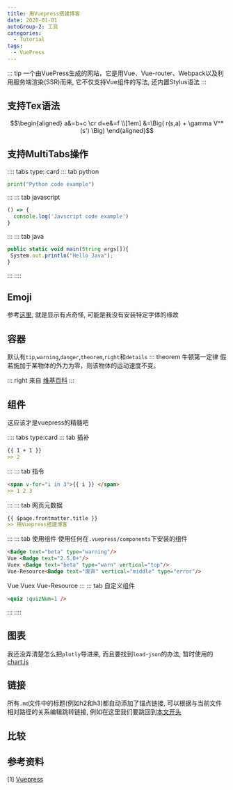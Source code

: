 ```yaml
---
title: 用Vuepress搭建博客
date: 2020-01-01
autoGroup-2: 工具
categories:
  - Tutorial
tags:
  - VuePress
---
```


::: tip
一个由VuePress生成的网站，它是用Vue、Vue-router、Webpack以及利用服务端渲染(SSR)而来, 它不仅支持Vue组件的写法, 还内置Stylus语法
:::

<!-- more -->


## 支持Tex语法

$$\begin{aligned}
  a&=b+c \cr
  d+e&=f \\[1em]
     &=\Big( r(s,a) + \gamma V^*(s') \Big)
\end{aligned}$$

## 支持MultiTabs操作

:::: tabs type: card
::: tab python
```python
print("Python code example")
```
:::
::: tab javascript
``` javascript
() => {
  console.log('Javscript code example')
}
```
:::
::: tab java
``` javascript
public static void main(String args[]){  
 System.out.println("Hello Java");  
}  
```
:::
::::

## Emoji
参考[这里](https://emoji.muan.co/), 就是显示有点奇怪, 可能是我没有安装特定字体的缘故

## 容器
默认有`tip`,`warning`,`danger`,`theorem`,`right`和`details`
::: theorem 牛顿第一定律
假若施加于某物体的外力为零，则该物体的运动速度不变。

::: right
来自 [维基百科](https://zh.wikipedia.org/wiki/%E7%89%9B%E9%A1%BF%E8%BF%90%E5%8A%A8%E5%AE%9A%E5%BE%8B)
:::

## 组件
这应该才是vuepress的精髓吧

:::: tabs type:card
::: tab 插补
```md
{{ 1 + 1 }}
>> 2
```
:::
::: tab 指令
```md
<span v-for="i in 3">{{ i }} </span>
>> 1 2 3
```
:::
::: tab 网页元数据
```md
{{ $page.frontmatter.title }}
>> 用Vuepress搭建博客
```
:::
::: tab 使用组件
使用任何在`.vuepress/components`下安装的组件
```md
<Badge text="beta" type="warning"/>
Vue <Badge text="2.5.0+"/> 
Vuex <Badge text="beta" type="warn" vertical="top"/> 
Vue-Resource<Badge text="废弃" vertical="middle" type="error"/>
```
<Badge text="beta" type="warning"/> Vue <Badge text="2.5.0+"/> Vuex <Badge text="beta" type="warn" vertical="top"/> Vue-Resource<Badge text="废弃" vertical="middle" type="error"/>
:::
::: tab 自定义组件
```md
<quiz :quizNum=1 />
```
<quiz :quizNum=1 />
:::
::::

## 图表
我还没弄清楚怎么把`plotly`导进来, 而且要找到`load-json`的办法, 暂时使用的[chart.js](https://www.chartjs.org/docs/latest/charts/line.html)

<!-- <test-vue/> -->


## 链接

所有`.md`文件中的标题(例如h2和h3)都自动添加了锚点链接, 可以根据与当前文件相对路径的关系编辑跳转链接, 例如在这里我们要跳回到[本文开头](./vuepress_start/#支持Tex语法)


## 比较

<pros-cons
  intro="There are a couple of things we need to cover:"
  :good="[
    'Documentation Theme Based on Vue.',
    'Use of markdown-it plugins.',
    'Static Site Generator.'
  ]"
  :bad="[
    'Vuepress is not very stable yet',
    'Can be complex to configure',
  ]"
/>

## 参考资料

[1] [Vuepress](https://wangtunan.github.io/blog)